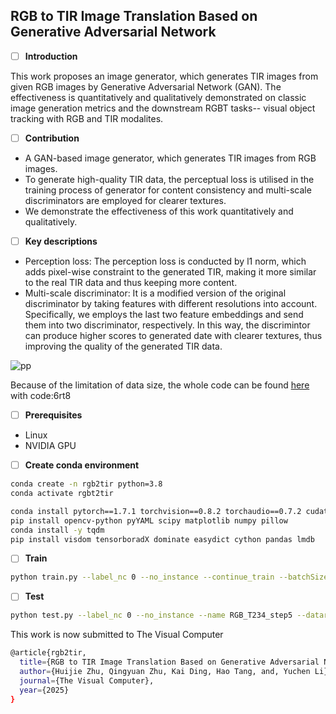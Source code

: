## **RGB to TIR Image Translation Based on Generative Adversarial Network**

 - [ ] ****Introduction****

This work proposes an image generator, which generates TIR images from given RGB images by Generative Adversarial Network (GAN). The effectiveness is quantitatively and qualitatively demonstrated on classic image generation metrics and the downstream RGBT tasks-- visual object tracking with RGB and TIR modalites.
 - [ ] ****Contribution****
- A GAN-based image generator, which generates TIR images from RGB images.
- To generate high-quality TIR data, the perceptual loss is utilised in the training process of generator for content consistency and multi-scale discriminators are employed for clearer textures.
- We demonstrate the effectiveness of this work quantitatively and qualitatively.

 - [ ] ****Key descriptions****
 - Perception loss: The perception loss is conducted by l1 norm, which adds pixel-wise constraint to the generated TIR, making it more similar to the real TIR data and thus keeping more content.
 - Multi-scale discriminator: It is a modified version of the original discriminator by taking features with different resolutions into account. Specifically, we employs the last two feature embeddings and send them into two discriminator, respectively. In this way, the discrimintor can produce higher scores to generated date with clearer textures, thus improving the quality of the generated TIR data.
   
![pp](https://github.com/user-attachments/assets/a639ee27-0bec-42a1-819b-7939c626a3dd)


Because of the limitation of data size, the whole code can be found [here](https://pan.baidu.com/s/16tLL_LJWNFJPK8qAnE-i7g) with code:6rt8

- [ ] ****Prerequisites****
 - Linux
 - NVIDIA GPU
 - [ ] ****Create conda environment****
```bash
conda create -n rgb2tir python=3.8
conda activate rgbt2tir
```

```bash
conda install pytorch==1.7.1 torchvision==0.8.2 torchaudio==0.7.2 cudatoolkit=10.2 -c pytorch
pip install opencv-python pyYAML scipy matplotlib numpy pillow
conda install -y tqdm
pip install visdom tensorboradX dominate easydict cython pandas lmdb
```

 - [ ] ****Train****

```bash
python train.py --label_nc 0 --no_instance --continue_train --batchSize 64 --name RGB_T234_step5 --dataroot ./datasets/step_5_of_top100/ --loadSize 256 --fineSize 128 --netG local --n_blocks_global 3 --n_blocks_local 1 --gpu_ids 0,2
```

 - [ ] ****Test****

```bash
python test.py --label_nc 0 --no_instance --name RGB_T234_step5 --dataroot ./datasets/step_5_of_top100/ --loadSize 256 --fineSize 128 --netG local --n_blocks_global 3 --n_blocks_local 1 --gpu_ids 0,2
```

This work is now submitted to The Visual Computer

```bash
@article{rgb2tir,
  title={RGB to TIR Image Translation Based on Generative Adversarial Network},
  author={Huijie Zhu, Qingyuan Zhu, Kai Ding, Hao Tang, and, Yuchen Li},  
  journal={The Visual Computer},
  year={2025}
}
```
